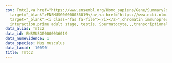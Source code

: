 ```yaml
---
csv: Tmtc2,<a href="https://www.ensembl.org/Homo_sapiens/Gene/Summary?db=core;g=ENSMUSG00000036019"
  target="_blank">ENSMUSG00000036019</a>,<a href="https://www.ncbi.nlm.nih.gov/pubmed/25450459"
  target="_blank"><i class="fas fa-file"></i></a>",chromatin immunoprecipitation assay,direct
  interaction,prime adult stage, testis, Spermatocyte,,,transcriptional regulation,
data_alias: Tmtc2
data_id: ENSMUSG00000036019
data_numevidence: 1
data_species: Mus musculus
data_taxid: '10090'
title: Tmtc2
---
```

